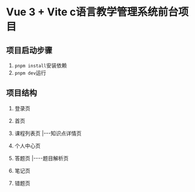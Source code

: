 # Vue 3 + Vite c语言教学管理系统前台项目

## 项目启动步骤

1. `pnpm install`安装依赖
2. `pnpm dev`运行

## 项目结构

1. 登录页

2. 首页

3. 课程列表页
   |---知识点详情页

4. 个人中心页

5. 答题页
   |----题目解析页
   
6. 笔记页

7. 错题页
